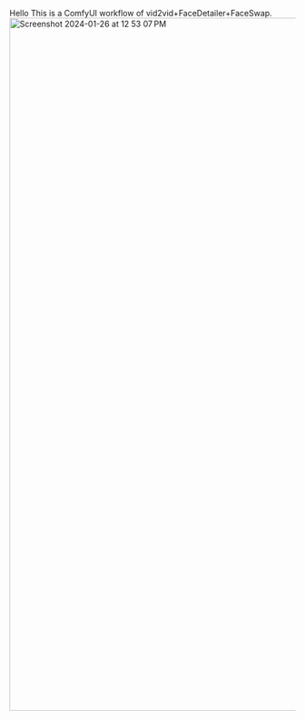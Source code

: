 Hello
This is a ComfyUI workflow of vid2vid+FaceDetailer+FaceSwap.
<img width="1221" alt="Screenshot 2024-01-26 at 12 53 07 PM" src="https://github.com/KingLeear/ComfyUi_Video_FaceRestore/assets/131568889/78849c26-52fd-4207-af12-508dbc7cdbca">
